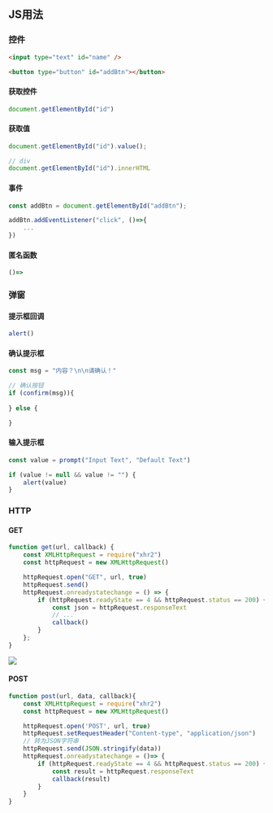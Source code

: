 <!--
 * @Description: 
 * @Version: 1.0
 * @Author: DaLao
 * @Email: dalao_li@163.com
 * @Date: 2021-03-18 16:29:32
 * @LastEditors: DaLao
 * @LastEditTime: 2022-07-03 20:00:01
-->

## JS用法


### 控件

```html
<input type="text" id="name" />

<button type="button" id="addBtn"></button>
```

#### 获取控件

```js
document.getElementById("id")
```


#### 获取值

```js
document.getElementById("id").value();

// div
document.getElementById("id").innerHTML
```


#### 事件

```js
const addBtn = document.getElementById("addBtn");

addBtn.addEventListener("click", ()=>{
    ...
})
```

#### 匿名函数

```js
()=>
```


### 弹窗


#### 提示框回调

```js
alert()
```


#### 确认提示框

```js
const msg = "内容？\n\n请确认！"

// 确认按钮
if (confirm(msg)){
    
} else {

}
```


#### 输入提示框

```js
const value = prompt("Input Text", "Default Text")

if (value != null && value != "") {
    alert(value)
}
```


### HTTP


#### GET

```js
function get(url, callback) {
    const XMLHttpRequest = require("xhr2")
    const httpRequest = new XMLHttpRequest()

    httpRequest.open("GET", url, true)
    httpRequest.send()
    httpRequest.onreadystatechange = () => {
        if (httpRequest.readyState == 4 && httpRequest.status == 200) {
            const json = httpRequest.responseText
            // ...
            callback()
        }
    };
}
```

![](https://cdn.hurra.ltd/img/20211113203754.png)

#### POST

```js
function post(url, data, callback){
    const XMLHttpRequest = require("xhr2")
    const httpRequest = new XMLHttpRequest()

    httpRequest.open('POST', url, true)
    httpRequest.setRequestHeader("Content-type", "application/json")
    // 转为JSON字符串
    httpRequest.send(JSON.stringify(data))
    httpRequest.onreadystatechange = ()=> {
        if (httpRequest.readyState == 4 && httpRequest.status == 200) {
            const result = httpRequest.responseText
            callback(result)
        }
    }
}
```